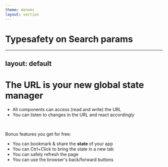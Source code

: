 ```yaml
---
theme: monomi
layout: section
---
```


# Typesafety on Search params

---
layout: default
---

# The URL is your new global state manager

- All components can access (read and write) the URL
- You can listen to changes in the URL and react accordingly

<br />

Bonus features you get for free:
- You can bookmark & share the **state** of your app
- You can Ctrl+Click to bring the state in a new tab
- You can safely refresh the page
- You can use the browser's back/forward buttons